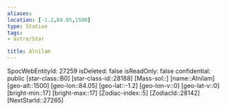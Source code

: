 ```yaml
---
aliases: 
location: [-1.2,84.05,1500]
type: Station
tags:
- astro/Star

title: Alnilam
---
```

SpocWebEntityId: 27259
isDeleted: false
isReadOnly: false
confidential: public
[star-class::B0]
[star-class-id::28188]
[Mass-sol::]
[name::Alnilam]
[geo-alt::1500]
[geo-lon::84.05]
[geo-lat::-1.2]
[geo-lon-v::0]
[geo-lat-v::0]
[bright-min::17]
[bright-max::17]
[Zodiac-index::5]
[ZodiacId::28142]
[NextStarId::27265]



